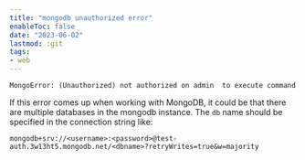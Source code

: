```yaml
---
title: "mongodb unauthorized error"
enableToc: false
date: "2023-06-02"
lastmod: :git
tags:
- web
---
```


```
MongoError: (Unauthorized) not authorized on admin  to execute command
```
If this error comes up when working with MongoDB, it could be that there are
multiple databases in the mongodb instance. The `db` name should be specified
in the connection string like:

```
mongodb+srv://<username>:<password>@test-auth.3w13ht5.mongodb.net/<dbname>?retryWrites=true&w=majority
```